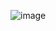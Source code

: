 ![image](https://github.com/johnson-ad/spring-impot/assets/83038351/02230cde-e777-430f-b7f6-6d66926f943e)


